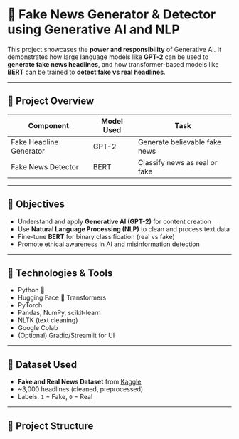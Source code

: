# 📰 Fake News Generator & Detector using Generative AI and NLP

This project showcases the **power and responsibility** of Generative AI. It demonstrates how large language models like **GPT-2** can be used to **generate fake news headlines**, and how transformer-based models like **BERT** can be trained to **detect fake vs real headlines**.

---

## 🚀 Project Overview

| Component        | Model Used | Task                         |
|------------------|------------|------------------------------|
| Fake Headline Generator | GPT-2       | Generate believable fake news |
| Fake News Detector      | BERT        | Classify news as real or fake |

---

## 🎯 Objectives

- Understand and apply **Generative AI (GPT-2)** for content creation
- Use **Natural Language Processing (NLP)** to clean and process text data
- Fine-tune **BERT** for binary classification (real vs fake)
- Promote ethical awareness in AI and misinformation detection

---

## 🧠 Technologies & Tools

- Python 🐍
- Hugging Face 🤗 Transformers
- PyTorch
- Pandas, NumPy, scikit-learn
- NLTK (text cleaning)
- Google Colab
- (Optional) Gradio/Streamlit for UI

---

## 📂 Dataset Used

- **Fake and Real News Dataset** from [Kaggle](https://www.kaggle.com/datasets/clmentbisaillon/fake-and-real-news-dataset)
- ~3,000 headlines (cleaned, preprocessed)
- Labels: `1` = Fake, `0` = Real

---

## 🔧 Project Structure


